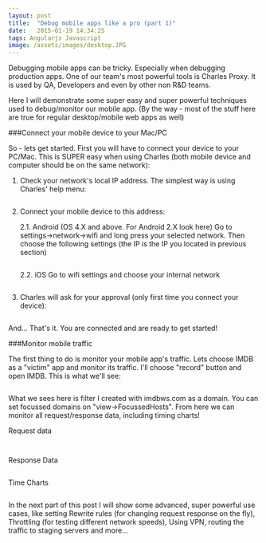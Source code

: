 ```yaml
---
layout: post
title:  "Debug mobile apps like a pro (part 1)"
date:   2015-01-19 14:34:25
tags: Angularjs Javascript
image: /assets/images/desktop.JPG
---
```

Debugging mobile apps can be tricky. Especially when debugging production apps. One of our team's most powerful tools is Charles Proxy. It is used by QA, Developers and even by other non R&D teams.

Here I will demonstrate some super easy and super powerful techniques used to debug/monitor our mobile app. (By the way - most of the stuff here are true for regular desktop/mobile web apps as well)

###Connect your mobile device to your Mac/PC

So - lets get started. First you will have to connect your device to your PC/Mac. This is SUPER easy when using Charles (both mobile device and computer should be on the same network):

1. Check your network's local IP address. The simplest way is using Charles' help menu:

<p style="text-align:center;">
	<img src="/assets/article_images/2015-01-19-debug-mobile-apps-like-a-pro-part-1/4f0fe-screenshot2bat2bjan2b192b19-48-00.png" alt="">
</p>
 
 
2. Connect your mobile device to this address:

	2.1. Android (OS 4.X and above. For Android 2.X look here)
Go to settings->network->wifi and long press your selected network. Then choose the following settings (the IP is the IP you located in previous section)
 
	<p style="text-align:center;">
		<img src="/assets/article_images/2015-01-19-debug-mobile-apps-like-a-pro-part-1/f60b6-screenshot_2015-01-19-20-19-19.png" alt="">
	</p>
	
 
	2.2. iOS
Go to wifi settings and choose your internal network

	<p style="text-align:center;">
		<img src="/assets/article_images/2015-01-19-debug-mobile-apps-like-a-pro-part-1/3880f-http-proxy.png" alt="">
	</p>


3. Charles will ask for your approval (only first time you connect your device):

<p style="text-align:center;">
	<img src="/assets/article_images/2015-01-19-debug-mobile-apps-like-a-pro-part-1/9a795-screenshot2bat2bjan2b192b21-09-13.png" alt="">
</p>


And... That's it. You are connected and are ready to get started!

###Monitor mobile traffic

The first thing to do is monitor your mobile app's traffic. Lets choose IMDB as a "victim" app and monitor its traffic. I'll choose "record" button and open IMDB. This is what we'll see:

 <p style="text-align:center;">
	<img src="/assets/article_images/2015-01-19-debug-mobile-apps-like-a-pro-part-1/5580d-screenshot2bat2bjan2b192b21-33-19.png" alt="">
</p>

 

What we sees here is filter I created with imdbws.com as a domain. You can set focussed domains on "view->FocussedHosts". From here we can monitor all request/response data, including timing charts!

Request data

<p style="text-align:center;">
	<img src="/assets/article_images/2015-01-19-debug-mobile-apps-like-a-pro-part-1/b68d8-screenshot2bat2bjan2b192b21-29-55.png" alt="">
</p>

<p style="text-align:center;">
	<img src="/assets/article_images/2015-01-19-debug-mobile-apps-like-a-pro-part-1/a37ce-screenshot2bat2bjan2b192b21-30-23.png" alt="">
</p>

Response Data

<p style="text-align:center;">
	<img src="/assets/article_images/2015-01-19-debug-mobile-apps-like-a-pro-part-1/1554c-screenshot2bat2bjan2b192b21-30-31.png" alt="">
</p>


Time Charts

<p style="text-align:center;">
	<img src="/assets/article_images/2015-01-19-debug-mobile-apps-like-a-pro-part-1/591b0-screenshot2bat2bjan2b192b21-29-38.png" alt="">
</p>

  
In the next part of this post I will show some advanced, super powerful use cases, like setting Rewrite rules (for changing request response on the fly), Throttling (for testing different network speeds), Using VPN, routing the traffic to staging servers and more...
 

[jekyll]:      http://jekyllrb.com
[jekyll-gh]:   https://github.com/jekyll/jekyll
[jekyll-help]: https://github.com/jekyll/jekyll-help
